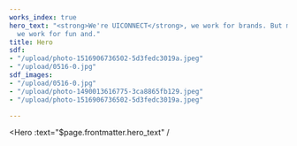 ```yaml
---
works_index: true
hero_text: "<strong>We're UICONNECT</strong>, we work for brands. But most importantly,
  we work for fun and."
title: Hero
sdf:
- "/upload/photo-1516906736502-5d3fedc3019a.jpeg"
- "/upload/0516-0.jpg"
sdf_images:
- "/upload/0516-0.jpg"
- "/upload/photo-1490013616775-3ca8865fb129.jpeg"
- "/upload/photo-1516906736502-5d3fedc3019a.jpeg"

---
```

<Hero :text="$page.frontmatter.hero_text" /